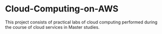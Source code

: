 # Cloud-Computing-on-AWS
This project consists of practical labs of cloud computing performed during the course of cloud services in Master studies.  

